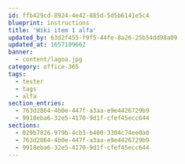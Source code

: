 ```yaml
---
id: ffb429cd-8924-4e42-885d-5d5b6141e5c4
blueprint: instructions
title: 'Wiki item 1 alfa'
updated_by: 63d2f455-f9f5-44fe-8a26-25b54dd98a09
updated_at: 1657109662
banner:
  - content/lagoa.jpg
category: office-365
tags:
  - tester
  - tags
  - alfa
section_entries:
  - 763d2864-4b0e-447f-a3aa-e9e4426729b9
  - 9918eba6-32e5-4170-9d1f-cfef45ecc644
sections:
  - 029b7826-979b-4cb3-b400-3304c74ee0a0
  - 763d2864-4b0e-447f-a3aa-e9e4426729b9
  - 9918eba6-32e5-4170-9d1f-cfef45ecc644
---
```

